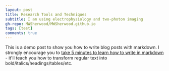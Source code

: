 ```yaml
---
layout: post
title: Research Tools and Techniques
subtitle: I am using electrophysiology and two-photon imaging
gh-repo: MWSherwood/MWSherwood.github.io
tags: [test]
comments: true
---
```


This is a demo post to show you how to write blog posts with markdown.  I strongly encourage you to [take 5 minutes to learn how to write in markdown](https://markdowntutorial.com/) - it'll teach you how to transform regular text into bold/italics/headings/tables/etc.
